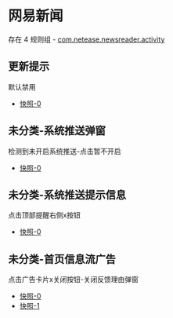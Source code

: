 # 网易新闻

存在 4 规则组 - [com.netease.newsreader.activity](/src/apps/com.netease.newsreader.activity.ts)

## 更新提示

默认禁用

- [快照-0](https://i.gkd.li/i/12639884)

## 未分类-系统推送弹窗

检测到未开启系统推送-点击暂不开启

- [快照-0](https://i.gkd.li/i/12639800)

## 未分类-系统推送提示信息

点击顶部提醒右侧x按钮

- [快照-0](https://i.gkd.li/i/12639869)

## 未分类-首页信息流广告

点击广告卡片x关闭按钮-关闭反馈理由弹窗

- [快照-0](https://i.gkd.li/i/12639752)
- [快照-1](https://i.gkd.li/i/12639751)
